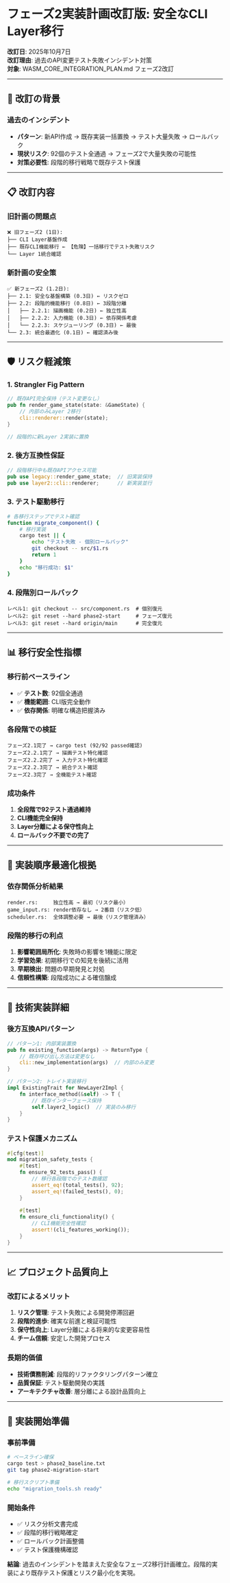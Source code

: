 # フェーズ2実装計画改訂版: 安全なCLI Layer移行

**改訂日**: 2025年10月7日  
**改訂理由**: 過去のAPI変更テスト失敗インシデント対策  
**対象**: WASM_CORE_INTEGRATION_PLAN.md フェーズ2改訂

---

## 🚨 **改訂の背景**

### **過去のインシデント**
- **パターン**: 新API作成 → 既存実装一括置換 → テスト大量失敗 → ロールバック
- **現状リスク**: 92個のテスト全通過 → フェーズ2で大量失敗の可能性
- **対策必要性**: 段階的移行戦略で既存テスト保護

---

## 📋 **改訂内容**

### **旧計画の問題点**
```
❌ 旧フェーズ2 (1日):
├── CLI Layer基盤作成
├── 既存CLI機能移行 ← 【危険】一括移行でテスト失敗リスク
└── Layer 1統合確認
```

### **新計画の安全策**
```
✅ 新フェーズ2 (1.2日):
├── 2.1: 安全な基盤構築 (0.3日) ← リスクゼロ
├── 2.2: 段階的機能移行 (0.8日) ← 3段階分離
│   ├── 2.2.1: 描画機能 (0.2日) ← 独立性高
│   ├── 2.2.2: 入力機能 (0.3日) ← 依存関係考慮
│   └── 2.2.3: スケジューリング (0.3日) ← 最後
└── 2.3: 統合最適化 (0.1日) ← 確認済み後
```

---

## 🛡️ **リスク軽減策**

### **1. Strangler Fig Pattern**
```rust
// 既存API完全保持（テスト変更なし）
pub fn render_game_state(state: &GameState) {
    // 内部のみLayer 2移行
    cli::renderer::render(state);  
}

// 段階的に新Layer 2実装に置換
```

### **2. 後方互換性保証**
```rust
// 段階移行中も既存APIアクセス可能
pub use legacy::render_game_state;  // 旧実装保持
pub use layer2::cli::renderer;      // 新実装並行
```

### **3. テスト駆動移行**
```bash
# 各移行ステップでテスト確認
function migrate_component() {
    # 移行実装
    cargo test || {
        echo "テスト失敗 - 個別ロールバック"
        git checkout -- src/$1.rs
        return 1
    }
    echo "移行成功: $1"
}
```

### **4. 段階別ロールバック**
```
レベル1: git checkout -- src/component.rs  # 個別復元
レベル2: git reset --hard phase2-start     # フェーズ復元  
レベル3: git reset --hard origin/main      # 完全復元
```

---

## 📊 **移行安全性指標**

### **移行前ベースライン**
- ✅ **テスト数**: 92個全通過
- ✅ **機能範囲**: CLI版完全動作
- ✅ **依存関係**: 明確な構造把握済み

### **各段階での検証**
```
フェーズ2.1完了 → cargo test (92/92 passed確認)
フェーズ2.2.1完了 → 描画テスト特化確認  
フェーズ2.2.2完了 → 入力テスト特化確認
フェーズ2.2.3完了 → 統合テスト確認
フェーズ2.3完了 → 全機能テスト確認
```

### **成功条件**
1. **全段階で92テスト通過維持**
2. **CLI機能完全保持**  
3. **Layer分離による保守性向上**
4. **ロールバック不要での完了**

---

## 🎯 **実装順序最適化根拠**

### **依存関係分析結果**
```
render.rs:     独立性高 → 最初（リスク最小）
game_input.rs: render依存なし → 2番目（リスク低）  
scheduler.rs:  全体調整必要 → 最後（リスク管理済み）
```

### **段階的移行の利点**
1. **影響範囲局所化**: 失敗時の影響を1機能に限定
2. **学習効果**: 初期移行での知見を後続に活用
3. **早期検出**: 問題の早期発見と対処
4. **信頼性構築**: 段階成功による確信醸成

---

## 🔧 **技術実装詳細**

### **後方互換APIパターン**
```rust
// パターン1: 内部実装置換
pub fn existing_function(args) -> ReturnType {
    // 既存呼び出し方法は変更なし
    cli::new_implementation(args)  // 内部のみ変更
}

// パターン2: トレイト実装移行
impl ExistingTrait for NewLayer2Impl {
    fn interface_method(&self) -> T {
        // 既存インターフェース保持
        self.layer2_logic()  // 実装のみ移行
    }
}
```

### **テスト保護メカニズム**
```rust
#[cfg(test)]
mod migration_safety_tests {
    #[test]
    fn ensure_92_tests_pass() {
        // 移行各段階でのテスト数確認
        assert_eq!(total_tests(), 92);
        assert_eq!(failed_tests(), 0);
    }
    
    #[test]  
    fn ensure_cli_functionality() {
        // CLI機能完全性確認
        assert!(cli_features_working());
    }
}
```

---

## 📈 **プロジェクト品質向上**

### **改訂によるメリット**
1. **リスク管理**: テスト失敗による開発停滞回避
2. **段階的進歩**: 確実な前進と検証可能性
3. **保守性向上**: Layer分離による将来的な変更容易性
4. **チーム信頼**: 安定した開発プロセス

### **長期的価値**
- **技術債務削減**: 段階的リファクタリングパターン確立
- **品質保証**: テスト駆動開発の実践
- **アーキテクチャ改善**: 層分離による設計品質向上

---

## 🚀 **実装開始準備**

### **事前準備**
```bash
# ベースライン確保
cargo test > phase2_baseline.txt
git tag phase2-migration-start

# 移行スクリプト準備
echo "migration_tools.sh ready"
```

### **開始条件**
- ✅ リスク分析文書完成
- ✅ 段階的移行戦略確定  
- ✅ ロールバック計画整備
- ✅ テスト保護機構確認

**結論**: 過去のインシデントを踏まえた安全なフェーズ2移行計画確立。段階的実装により既存テスト保護とリスク最小化を実現。